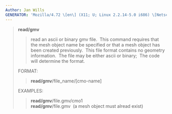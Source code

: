 ```yaml
---
Author: Jan Wills
GENERATOR: 'Mozilla/4.72 \[en\] (X11; U; Linux 2.2.14-5.0 i686) \[Netscape\]'
---
```


> **read/gmv**
>
> > read an ascii or binary gmv file.  This command requires that the
> > mesh object name be specified or that a mesh object has been created
> > previously.  This file format contains no geometry information.  The
> > file may be either ascii or binary;  The code will determine the
> > format.
>
> FORMAT:
>
> > **read/gmv**/file\_name/\[cmo-name\]
>
> EXAMPLES:
>
> > **read/gmv**/file.gmv/cmo1\
> > **read/gmv**/file.gmv  (a mesh object must alread exist)
